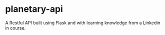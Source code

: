 # planetary-api
 A Restful API built using Flask and with learning knowledge from a Linkedin in course. 

